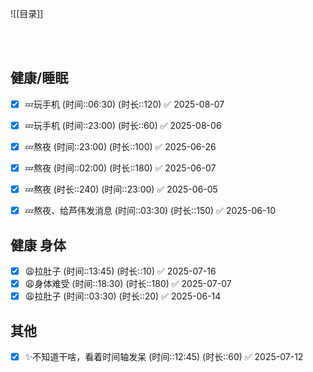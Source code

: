 ![[目录]]

<br>
<br>


## 健康/睡眠
- [x] 💤玩手机 (时间::06:30) (时长::120) ✅ 2025-08-07
- [x] 💤玩手机 (时间::23:00) (时长::60) ✅ 2025-08-06
- [x] 💤熬夜 (时间::23:00) (时长::100) ✅ 2025-06-26
- [x] 💤熬夜 (时间::02:00) (时长::180) ✅ 2025-06-07
- [x] 💤熬夜 (时长::240) (时间::23:00)  ✅ 2025-06-05
- [x] 💤熬夜、给芦伟发消息 (时间::03:30) (时长::150) ✅ 2025-06-10



## 健康 身体
- [x] 😩拉肚子 (时间::13:45) (时长::10) ✅ 2025-07-16
- [x] 😩身体难受 (时间::18:30) (时长::180) ✅ 2025-07-07
- [x] 😩拉肚子 (时间::03:30) (时长::20) ✅ 2025-06-14

## 其他
- [x] ✨不知道干啥，看着时间轴发呆 (时间::12:45) (时长::60) ✅ 2025-07-12
